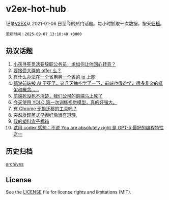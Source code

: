 # v2ex-hot-hub

 记录[V2EX](https://www.v2ex.com/)从 2021-01-06 日至今的热门话题。每小时抓取一次数据，按天[归档](archives)。

`更新时间：2025-09-07 13:10:40 +0800`

## 热议话题

1. [小孩寻死觅活要辞职公务员，求如何让他回心转意？](https://www.v2ex.com/t/1157522)
1. [要接受大疆的 offer 么？](https://www.v2ex.com/t/1157517)
1. [有什么办法在一个省用另一个省的 ip 上网](https://www.v2ex.com/t/1157467)
1. [都说前端被 AI 干死了，这几天抽空学了一下，前端也很难学，很多复杂的框架和概念......](https://www.v2ex.com/t/1157479)
1. [前端死没死不清楚，我们公司的前端马上死了](https://www.v2ex.com/t/1157528)
1. [今天使用 YOLO 第一次训练视觉模型，真的好强大。](https://www.v2ex.com/t/1157495)
1. [有 Chrome 无损迁移的工具吗？](https://www.v2ex.com/t/1157526)
1. [突然发现英式早餐好像很有道理.](https://www.v2ex.com/t/1157549)
1. [我的塑料盒子机箱](https://www.v2ex.com/t/1157509)
1. [试用 codex 感想：不说 You are absolutely right 是 GPT-5 最好的编程特性之一](https://www.v2ex.com/t/1157529)

## 历史归档

[archives](archives)

## License

See the [LICENSE](LICENSE) file for license rights and limitations (MIT).
